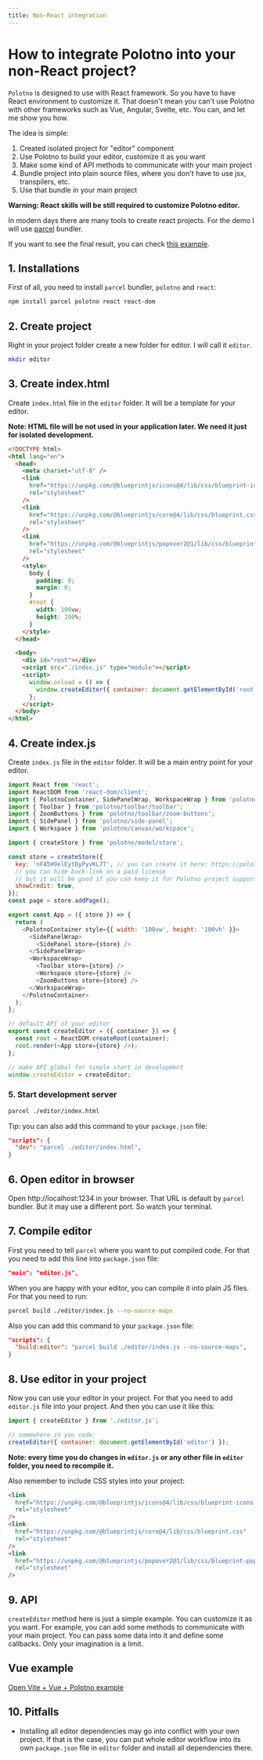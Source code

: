 ```yaml
---
title: Non-React integration
---
```


# How to integrate Polotno into your non-React project?

`Polotno` is designed to use with React framework. So you have to have React environment to customize it.
That doesn't mean you can't use Polotno with other frameworks such as Vue, Angular, Svelte, etc.
You can, and let me show you how.

The idea is simple:

1. Created isolated project for "editor" component
2. Use Polotno to build your editor, customize it as you want
3. Make some kind of API methods to communicate with your main project
4. Bundle project into plain source files, where you don't have to use jsx, transpilers, etc.
5. Use that bundle in your main project

**Warning: React skills will be still required to customize Polotno editor.**

In modern days there are many tools to create react projects. For the demo I will use [parcel](https://parceljs.org/) bundler.

If you want to see the final result, you can check [this example](https://codesandbox.io/s/github/polotno-project/polotno-site/tree/source/examples/non-react-integration).

## 1. Installations

First of all, you need to install `parcel` bundler, `polotno` and `react`:

```bash
npm install parcel polotno react react-dom
```

## 2. Create project

Right in your project folder create a new folder for editor. I will call it `editor`.

```bash
mkdir editor
```

## 3. Create index.html

Create `index.html` file in the `editor` folder. It will be a template for your editor.

**Note: HTML file will be not used in your application later. We need it just for isolated development.**

```html
<!DOCTYPE html>
<html lang="en">
  <head>
    <meta charset="utf-8" />
    <link
      href="https://unpkg.com/@blueprintjs/icons@4/lib/css/blueprint-icons.css"
      rel="stylesheet"
    />
    <link
      href="https://unpkg.com/@blueprintjs/core@4/lib/css/blueprint.css"
      rel="stylesheet"
    />
    <link
      href="https://unpkg.com/@blueprintjs/popover2@1/lib/css/blueprint-popover2.css"
      rel="stylesheet"
    />
    <style>
      body {
        padding: 0;
        margin: 0;
      }
      #root {
        width: 100vw;
        height: 100%;
      }
    </style>
  </head>

  <body>
    <div id="root"></div>
    <script src="./index.js" type="module"></script>
    <script>
      window.onload = () => {
        window.createEditor({ container: document.getElementById('root') });
      };
    </script>
  </body>
</html>
```

## 4. Create index.js

Create `index.js` file in the `editor` folder. It will be a main entry point for your editor.

```js
import React from 'react';
import ReactDOM from 'react-dom/client';
import { PolotnoContainer, SidePanelWrap, WorkspaceWrap } from 'polotno';
import { Toolbar } from 'polotno/toolbar/toolbar';
import { ZoomButtons } from 'polotno/toolbar/zoom-buttons';
import { SidePanel } from 'polotno/side-panel';
import { Workspace } from 'polotno/canvas/workspace';

import { createStore } from 'polotno/model/store';

const store = createStore({
  key: 'nFA5H9elEytDyPyvKL7T', // you can create it here: https://polotno.com/cabinet/
  // you can hide back-link on a paid license
  // but it will be good if you can keep it for Polotno project support
  showCredit: true,
});
const page = store.addPage();

export const App = ({ store }) => {
  return (
    <PolotnoContainer style={{ width: '100vw', height: '100vh' }}>
      <SidePanelWrap>
        <SidePanel store={store} />
      </SidePanelWrap>
      <WorkspaceWrap>
        <Toolbar store={store} />
        <Workspace store={store} />
        <ZoomButtons store={store} />
      </WorkspaceWrap>
    </PolotnoContainer>
  );
};

// default API of your editor
export const createEditor = ({ container }) => {
  const root = ReactDOM.createRoot(container);
  root.render(<App store={store} />);
};

// make API global for simple start in development
window.createEditor = createEditor;
```

### 5. Start development server

```bash
parcel ./editor/index.html
```

Tip: you can also add this command to your `package.json` file:

```json
"scripts": {
  "dev": "parcel ./editor/index.html",
}
```

## 6. Open editor in browser

Open http://localhost:1234 in your browser. That URL is default by `parcel` bundler. But it may use a different port. So watch your terminal.

## 7. Compile editor

First you need to tell `parcel` where you want to put compiled code. For that you need to add this line into `package.json` file:

```json
"main": "editor.js",
```

When you are happy with your editor, you can compile it into plain JS files. For that you need to run:

```bash
parcel build ./editor/index.js --no-source-maps
```

Also you can add this command to your `package.json` file:

```json
"scripts": {
  "build:editor": "parcel build ./editor/index.js --no-source-maps",
}
```

## 8. Use editor in your project

Now you can use your editor in your project. For that you need to add `editor.js` file into your project. And then you can use it like this:

```js
import { createEditor } from './editor.js';

// somewhere in you code:
createEditor({ container: document.getElementById('editor') });
```

**Note: every time you do changes in `editor.js` or any other file in `editor` folder, you need to recompile it.**

Also remember to include CSS styles into your project:

```html
<link
  href="https://unpkg.com/@blueprintjs/icons@4/lib/css/blueprint-icons.css"
  rel="stylesheet"
/>
<link
  href="https://unpkg.com/@blueprintjs/core@4/lib/css/blueprint.css"
  rel="stylesheet"
/>
<link
  href="https://unpkg.com/@blueprintjs/popover2@1/lib/css/blueprint-popover2.css"
  rel="stylesheet"
/>
```

## 9. API

`createEditor` method here is just a simple example. You can customize it as you want. For example, you can add some methods to communicate with your main project.
You can pass some data into it and define some callbacks. Only your imagination is a limit.

## Vue example

[Open Vite + Vue + Polotno example](https://codesandbox.io/s/github/polotno-project/polotno-site/tree/source/examples/polotno-and-vue-custom)

## 10. Pitfalls

- Installing all editor dependencies may go into conflict with your own project. If that is the case, you can put whole editor workflow into its own `package.json` file in `editor` folder and install all dependencies there.
